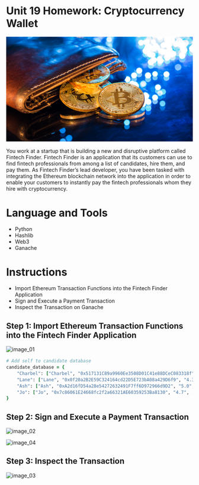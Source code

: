 # Unit 19 Homework: Cryptocurrency Wallet

![An image shows a wallet with bitcoin.](Images/19-4-challenge-image.png)

You work at a startup that is building a new and disruptive platform called Fintech Finder. Fintech Finder is an application that its customers can use to find fintech professionals from among a list of candidates, hire them, and pay them. As Fintech Finder’s lead developer, you have been tasked with integrating the Ethereum blockchain network into the application in order to enable your customers to instantly pay the fintech professionals whom they hire with cryptocurrency.

# Language and Tools 
* Python 
* Hashlib 
* Web3 
* Ganache 

# Instructions

* Import Ethereum Transaction Functions into the Fintech Finder Application
* Sign and Execute a Payment Transaction
* Inspect the Transaction on Ganache

## Step 1: Import Ethereum Transaction Functions into the Fintech Finder Application

![image_01](https://user-images.githubusercontent.com/95597283/167981616-6b9a2a7b-dece-4b9b-9325-111b28e2d7c4.png)

```ruby
# Add self to candidate database
candidate_database = {
    "Charbel": ["Charbel", "0x517131C89a9960Ee3508D01C41e88DCeC083318f", "4.1", .16, "Images/charbel.jpg"],
    "Lane": ["Lane", "0x0f20a2B2E59C324164cd22D5E723bA08a429D6f9", "4.3", .20, "Images/lane.jpeg"],
    "Ash": ["Ash", "0xA2d16fD54a28e54272632491F7ff6D972966d9D2", "5.0", .33, "Images/ash.jpeg"],
    "Jo": ["Jo", "0x7c86061E24668fc2f2a66321AE60359253Ba8130", "4.7", .19, "Images/jo.jpeg"],
}
``` 

## Step 2: Sign and Execute a Payment Transaction

![image_02](https://user-images.githubusercontent.com/95597283/167981672-0ca90645-134d-4652-b021-156ced30dc1c.png)

![image_04](https://user-images.githubusercontent.com/95597283/167981817-af1b8857-3111-414d-b0ed-8098f38fae96.png)

## Step 3: Inspect the Transaction

![image_03](https://user-images.githubusercontent.com/95597283/167981680-5b7de34d-0fc4-4f38-a8c3-45d5e3344d05.png)
